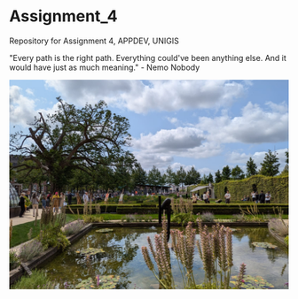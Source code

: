 # Assignment_4
Repository for Assignment 4, APPDEV, UNIGIS

"Every path is the right path. Everything could've been anything else. And it would have just as much meaning." - Nemo Nobody

![Amsterdam](amsti.jpg)